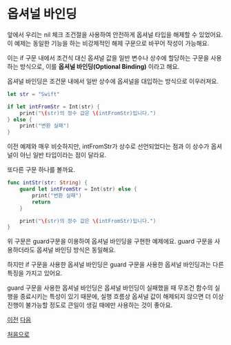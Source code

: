 # 옵셔널 바인딩

앞에서 우리는 nil 체크 조건절을 사용하여 안전하게 옵셔널 타입을 해제할 수 있었어요. 이 예제는 동일한 기능을 하는 비강제적인 해제 구문으로 바꾸어 작성이 가능해요.

이는 if 구문 내에서 조건식 대신 옵셔널 값을 일반 변수나 상수에 할당하는 구문을 사용하는 방식으로, 이를 **옵셔널 바인딩(Optional Binding)** 이라고 해요.

옵셔널 바인딩은 조건문 내에서 일반 상수에 옵셔널을 대입하는 방식으로 이우러져요.

```swift
let str = "Swift"

if let intFromStr = Int(str) {
    print("\(str)의 정수 값은 \(intFromStr)입니다.")
} else {
    print("변환 실패")
}
```

이전 예제와 매우 비슷하지만, intFromStr가 상수로 선언되었다는 점과 이 상수가 옵셔널이 아닌 일반 타입이라는 점이 달라요.

또다른 구문 하나를 볼까요.

```swift
func intStr(str: String) {
    guard let intFromStr = Int(str) else {
        print("변환 실패")
        return
    }

    print("\(str)의 정수 값은 \(intFromStr)입니다.")
}
```

위 구문은 guard구문을 이용하여 옵셔널 바인딩을 구현한 예제에요. guard 구문을 사용하더라도 옵셔널 바인딩 방식은 동일해요.

하지만 if 구문을 사용한 옵셔널 바인딩은 guard 구문을 사용한 옵셔널 바인딩과는 다른 특징을 가지고 있어요.

guard 구문을 사용한 옵셔널 바인딩은 옵셔널 바인딩이 실패했을 때 무조건 함수의 실행을 종료시키는 특성이 있기 때문에, 실행 흐름상 옵셔널 값이 해제되지 않으면 더 이상 진행이 불가능할 정도로 큰일이 생길 때에만 사용하는 것이 좋아요.

[이전](https://github.com/MojitoBar/iOS-DeepDive/blob/main/%EA%BC%BC%EA%BC%BC%ED%95%9C_%EC%9E%AC%EC%9D%80%EC%94%A8%EC%9D%98_Swift_%EB%AC%B8%EB%B2%95%ED%8E%B8/6.2.1.md)
[다음](https://github.com/MojitoBar/iOS-DeepDive/blob/main/%EA%BC%BC%EA%BC%BC%ED%95%9C_%EC%9E%AC%EC%9D%80%EC%94%A8%EC%9D%98_Swift_%EB%AC%B8%EB%B2%95%ED%8E%B8/6.2.3.md)

[처음으로](https://github.com/MojitoBar/iOS-DeepDive/blob/main/%EA%BC%BC%EA%BC%BC%ED%95%9C_%EC%9E%AC%EC%9D%80%EC%94%A8%EC%9D%98_Swift_%EB%AC%B8%EB%B2%95%ED%8E%B8/README.md)
